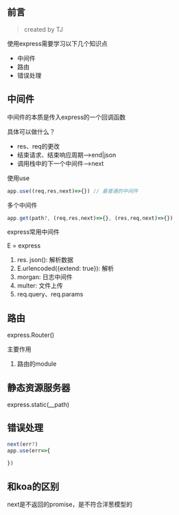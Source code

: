 ## 前言

>created by TJ

使用express需要学习以下几个知识点

- 中间件
- 路由
- 错误处理

## 中间件


中间件的本质是传入express的一个回调函数

具体可以做什么？

- res、req的更改
- 结束请求、结束响应周期-->end|json
- 调用栈中的下一个中间件-->next

使用use

```js
app.use((req,res,next)=>{}) // 最普通的中间件
```

多个中间件

```js
app.get(path?, (req,res,next)=>{}, (res,req,next)=>{})
```

express常用中间件

E = express

1. res. json(): 解析数据
2. E.urlencoded({extend: true}): 解析
3. morgan: 日志中间件
4. multer: 文件上传
5. req.query、req.params


## 路由


express.Router()

主要作用

1. 路由的module


## 静态资源服务器


express.static(__path)

## 错误处理


```js
next(err?)
app.use(err=>{
	 
})
```

## 和koa的区别


next是不返回的promise，是不符合洋葱模型的